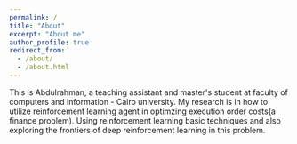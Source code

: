 ```yaml
---
permalink: /
title: "About"
excerpt: "About me"
author_profile: true
redirect_from: 
  - /about/
  - /about.html
---
```


This is Abdulrahman, a teaching assistant and master's student at faculty of computers and information - Cairo university. My research is in how to utilize reinforcement learning agent in optimzing execution order costs(a finance problem). Using reinforcement learning basic techniques and also exploring the frontiers of deep reinforcement learning in this problem.

